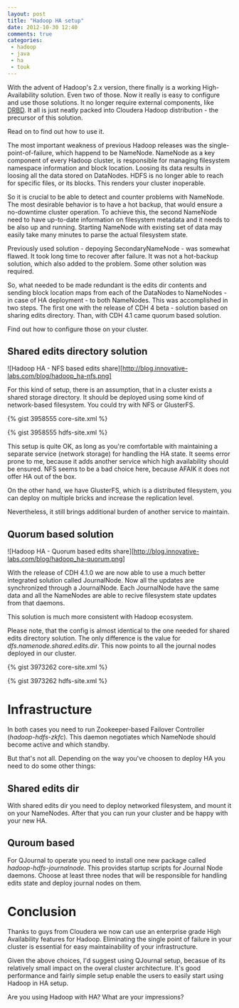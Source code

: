```yaml
---
layout: post
title: "Hadoop HA setup"
date: 2012-10-30 12:40
comments: true
categories: 
 - hadoop 
 - java  
 - ha
 - touk
---
```


With the advent of Hadoop's 2.x version, there finally is a working
High-Availability solution. Even two of those. Now it really is easy to
configure and use those solutions. It no longer require external
components, like
[DRBD](http://blog.cloudera.com/blog/2009/07/hadoop-ha-configuration/).
It all is just neatly packed into Cloudera Hadoop distribution - the
precursor of this solution.

Read on to find out how to use it.

<!-- more -->

The most important weakness of previous Hadoop releases was the
single-point-of-failure, which happend to be NameNode. NameNode as a key
component of every Hadoop cluster, is responsible for managing
filesystem namespace information and block location. Loosing its data results in loosing all the data
stored on DataNodes. HDFS is no longer able to reach for specific files,
or its blocks. This renders your cluster inoperable. 

So it is crucial to be able to detect and counter problems with NameNode. 
The most desirable behavior is to have a hot backup, that would ensure
a no-downtime cluster operation. To achieve this, the second NameNode
need to have up-to-date information on filesystem metadata and it needs
to be also up and running. Starting NameNode with existing set of data
may easily take many minutes to parse the actual filesystem state. 

Previously used solution - depoying SecondaryNameNode - was somewhat
flawed. It took long time to recover after failure. It was not a
hot-backup solution, which also added to the problem. Some other
solution was required.

So, what needed to be made redundant is the edits dir contents and
sending block location maps from each of the DataNodes to NameNodes -
in case of HA deployment - to both NameNodes. This was accomplished in
two steps. The first one with the release of CDH 4 beta - solution based
on sharing edits directory. Than, with CDH 4.1 came quorum based solution. 

Find out how to configure those on your cluster.

Shared edits directory solution
------------------------------

![Hadoop HA - NFS based edits share][http://blog.innovative-labs.com/blog/hadoop_ha-nfs.png]

For this kind of setup, there is an assumption, that in a cluster exists
a shared storage directory. It should be deployed using some kind of
network-based filesystem. You could try with NFS or GlusterFS.

{% gist 3958555  core-site.xml %}

{% gist 3958555  hdfs-site.xml %}

This setup is quite OK, as long as you're comfortable with maintaining a
separate service (network storage) for handling the HA state. It seems
error prone to me, because it adds another service which high
availability should be ensured. NFS seems to be a bad choice here,
because AFAIK it does not offer HA out of the box. 

On the other hand, we have GlusterFS, which is a distributed filesystem,
you can deploy on multiple bricks and increase the replication level.

Nevertheless, it still brings additional burden of another service to
maintain.

Quorum based solution
--------------------

![Hadoop HA - Quorum based edits share][http://blog.innovative-labs.com/blog/hadoop_ha-quorum.png]

With the release of CDH 4.1.0 we are now able to use a much better
integrated solution called JournalNode. Now all the updates are
synchronized through a JournalNode. Each JournalNode have the same data
and all the NameNodes are able to recive filesystem state updates from
that daemons.

This solution is much more consistent with Hadoop ecosystem.

Please note, that the config is almost identical to the one needed for
shared edits directory solution. The only difference is the value for
*dfs.namenode.shared.edits.dir*. This now points to all the journal
nodes deployed in our cluster.

{% gist 3973262 core-site.xml %}

{% gist 3973262 hdfs-site.xml %}

Infrastructure
=============

In both cases you need to run Zookeeper-based Failover Controller
(*hadoop-hdfs-zkfc*). This daemon negotiates which NameNode should
become active and which standby.

But that's not all. Depending on the way you've choosen to deploy HA you
need to do some other things:

Shared edits dir
---------------

With shared edits dir you need to deploy networked filesystem, and mount
it on your NameNodes. After that you can run your cluster and be happy
with your new HA.

Quroum based
-----------

For QJournal to operate you need to install one new package called
*hadoop-hdfs-journalnode*. This provides startup scripts for Journal
Node daemons. Choose at least three nodes that will be responsible for
handling edits state and deploy journal nodes on them.

Conclusion
==========

Thanks to guys from Cloudera we now can use an enterprise grade High
Availability features for Hadoop. Eliminating the single point of
failure in your cluster is essential for easy maintainability of your
infrastructure.

Given the above choices, I'd suggest using QJournal setup, becasue of
its relatively small impact on the overal cluster architecture. It's
good performance and fairly simple setup enable the users to easily
start using Hadoop in HA setup.

Are you using Hadoop with HA? What are your impressions?

